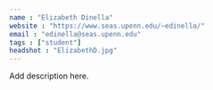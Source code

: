 ```yaml
---
name : "Elizabeth Dinella"
website : "https://www.seas.upenn.edu/~edinella/"
email : "edinella@seas.upenn.edu"
tags : ["student"]
headshot : "ElizabethD.jpg"
---
```

Add description here.
